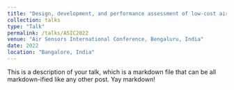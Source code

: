 ```yaml
---
title: "Design, development, and performance assessment of low-cost air quality monitors"
collection: talks
type: "Talk"
permalink: /talks/ASIC2022
venue: "Air Sensors International Conference, Bengaluru, India"
date: 2022
location: "Bangalore, India"
---
```


This is a description of your talk, which is a markdown file that can be all markdown-ified like any other post. Yay markdown!
